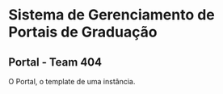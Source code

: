 # Sistema de Gerenciamento de Portais de Graduação
## Portal - Team 404
O Portal, o template de uma instância.
